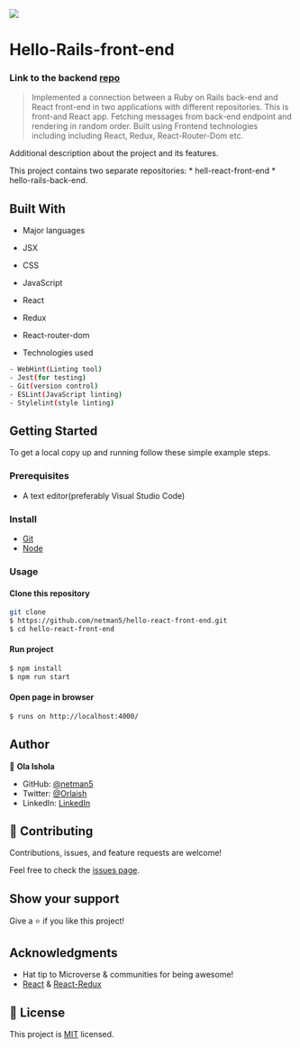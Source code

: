 ![](https://img.shields.io/badge/hellorailsreact-dodgerblue.svg)

# Hello-Rails-front-end


### Link to the backend [repo](https://github.com/netman5/hello-rails-back-end.git)

> Implemented a connection between a Ruby on Rails back-end and React front-end in two applications with different repositories. This is front-and React app. Fetching messages from back-end endpoint and rendering in random order. Built using Frontend technologies including including React, Redux, React-Router-Dom etc.

Additional description about the project and its features.

This project contains two separate repositories: * hell-react-front-end * hello-rails-back-end.

## Built With

- Major languages
- JSX
- CSS
- JavaScript
- React
- Redux
- React-router-dom

- Technologies used

```bash
- WebHint(Linting tool)
- Jest(for testing)
- Git(version control)
- ESLint(JavaScript linting)
- Stylelint(style linting)
```

## Getting Started

To get a local copy up and running follow these simple example steps.

### Prerequisites

- A text editor(preferably Visual Studio Code)

### Install

- [Git](https://git-scm.com/downloads)
- [Node](https://nodejs.org/en/download/)

### Usage

#### Clone this repository

```bash
git clone
$ https://github.com/netman5/hello-react-front-end.git
$ cd hello-react-front-end
```

#### Run project

```bash
$ npm install
$ npm run start
```

#### Open page in browser

```bash
$ runs on http://localhost:4000/
```

## Author

👤 **Ola Ishola**

- GitHub: [@netman5](https://github.com/netman5)
- Twitter: [@Orlaish](https://twitter.com/Orlaish)
- LinkedIn: [LinkedIn](https://www.linkedin.com/in/ola-ishola/)

## 🤝 Contributing

Contributions, issues, and feature requests are welcome!

Feel free to check the [issues page](https://github.com/netman5/hello-react-front-end/issues).

## Show your support

Give a ⭐️ if you like this project!


## Acknowledgments

- Hat tip to Microverse & communities for being awesome!
- [React](https://reactjs.org/) & [React-Redux](https://react-redux.js.org/)


## 📝 License

This project is [MIT](https://opensource.org/licenses/MIT) licensed.